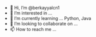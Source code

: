 - 👋 Hi, I’m @berkayyalcn1
- 👀 I’m interested in ...
- 🌱 I’m currently learning ... Python, Java
- 💞️ I’m looking to collaborate on ...
- 📫 How to reach me ...

<!---
berkayyalcn1/berkayyalcn1 is a ✨ special ✨ repository because its `README.md` (this file) appears on your GitHub profile.
You can click the Preview link to take a look at your changes.
--->
